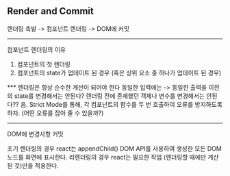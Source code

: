 ## Render and Commit

렌더링 촉발 -> 컴포넌트 렌더링 -> DOM에 커밋

***
컴포넌트 렌더링의 이유
1. 컴포넌트의 첫 렌더링
2. 컴포넌트의 state가 업데이트 된 경우 (혹은 상위 요소 중 하나가 업데이트 된 경우)

*** 렌더링은 항상 순수한 계산이 되어야 한다
동일한 입력에는 -> 동일한 출력을
이전의 state를 변경해서는 안된다?  렌더링 전에 존재했던 객체나 변수를 변경해서는 안된다?? 음.
Strict Mode를 통해, 각 컴포넌트의 함수를 두 번 호출하여 오류를 방지하도록 하자. (어떤 오류를 잡아 줄 수 있을까?)

***
DOM에 변경사항 커밋

초기 렌더링의 경우 react는 appendChild() DOM API를 사용하여 생성한 모든 DOM 노드를 화면에 표시한다.
리렌더링의 경우 react는 필요한 작업 (렌더링할 때에만 계산된 것)만을 적용한다.


